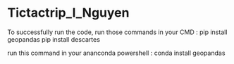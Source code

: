 # Tictactrip_I_Nguyen

To successfully run the code, run those commands in your CMD : 
pip install geopandas
pip install descartes

run this command in your ananconda powershell : 
conda install geopandas
